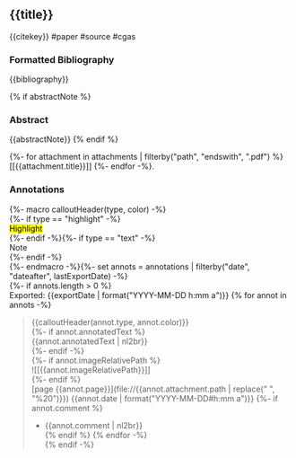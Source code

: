 ## {{title}}
{{citekey}}
#paper #source #cgas 

### Formatted Bibliography
{{bibliography}}

{% if abstractNote %}
### Abstract
{{abstractNote}}
{% endif %}

{%- for attachment in attachments | filterby("path", "endswith", ".pdf") %}  
[[{{attachment.title}}]]
{%- endfor -%}.

### Annotations
{%- macro calloutHeader(type, color) -%}  
{%- if type == "highlight" -%}  
<mark style="background-color: {{color}}">Highlight</mark>  
{%- endif -%}{%- if type == "text" -%}  
Note  
{%- endif -%}  
{%- endmacro -%}{%- set annots = annotations | filterby("date", "dateafter", lastExportDate) -%}  
{%- if annots.length > 0 %}  
Exported: {{exportDate | format("YYYY-MM-DD h:mm a")}}
{% for annot in annots -%}  
> {{calloutHeader(annot.type, annot.color)}}  
{%- if annot.annotatedText %}  
> {{annot.annotatedText | nl2br}}  
{%- endif -%}  
{%- if annot.imageRelativePath %}  
> ![[{{annot.imageRelativePath}}]]  
{%- endif %}  
> [page {{annot.page}}](file://{{annot.attachment.path | replace(" ", "%20")}}) 
  {{annot.date | format("YYYY-MM-DD#h:mm a")}} 
{%- if annot.comment %}  
> - {{annot.comment | nl2br}}  
{% endif %}
{% endfor -%}  
{% endif -%}
